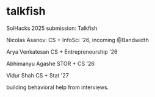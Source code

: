 # talkfish

SolHacks 2025 submission: Talkfish

Nicolas Asanov: CS + InfoSci '26, incoming @Bandwidth

Arya Venkatesan CS + Entrepreneurship '26

Abhimanyu Agashe STOR + CS '26

Vidur Shah CS + Stat '27

building behavioral help from interviews.


